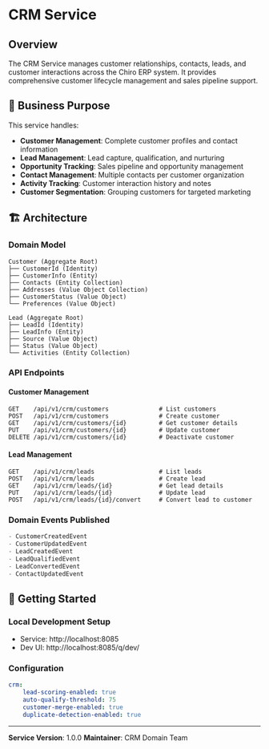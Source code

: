 # CRM Service

## Overview

The CRM Service manages customer relationships, contacts, leads, and customer interactions across the Chiro ERP system. It provides comprehensive customer lifecycle management and sales pipeline support.

## 🎯 Business Purpose

This service handles:

-   **Customer Management**: Complete customer profiles and contact information
-   **Lead Management**: Lead capture, qualification, and nurturing
-   **Opportunity Tracking**: Sales pipeline and opportunity management
-   **Contact Management**: Multiple contacts per customer organization
-   **Activity Tracking**: Customer interaction history and notes
-   **Customer Segmentation**: Grouping customers for targeted marketing

## 🏗️ Architecture

### Domain Model

```
Customer (Aggregate Root)
├── CustomerId (Identity)
├── CustomerInfo (Entity)
├── Contacts (Entity Collection)
├── Addresses (Value Object Collection)
├── CustomerStatus (Value Object)
└── Preferences (Value Object)

Lead (Aggregate Root)
├── LeadId (Identity)
├── LeadInfo (Entity)
├── Source (Value Object)
├── Status (Value Object)
└── Activities (Entity Collection)
```

### API Endpoints

#### Customer Management

```
GET    /api/v1/crm/customers              # List customers
POST   /api/v1/crm/customers              # Create customer
GET    /api/v1/crm/customers/{id}         # Get customer details
PUT    /api/v1/crm/customers/{id}         # Update customer
DELETE /api/v1/crm/customers/{id}         # Deactivate customer
```

#### Lead Management

```
GET    /api/v1/crm/leads                  # List leads
POST   /api/v1/crm/leads                  # Create lead
GET    /api/v1/crm/leads/{id}             # Get lead details
PUT    /api/v1/crm/leads/{id}             # Update lead
POST   /api/v1/crm/leads/{id}/convert     # Convert lead to customer
```

### Domain Events Published

```kotlin
- CustomerCreatedEvent
- CustomerUpdatedEvent
- LeadCreatedEvent
- LeadQualifiedEvent
- LeadConvertedEvent
- ContactUpdatedEvent
```

## 🚀 Getting Started

### Local Development Setup

-   Service: http://localhost:8085
-   Dev UI: http://localhost:8085/q/dev/

### Configuration

```yaml
crm:
    lead-scoring-enabled: true
    auto-qualify-threshold: 75
    customer-merge-enabled: true
    duplicate-detection-enabled: true
```

---

**Service Version**: 1.0.0
**Maintainer**: CRM Domain Team

